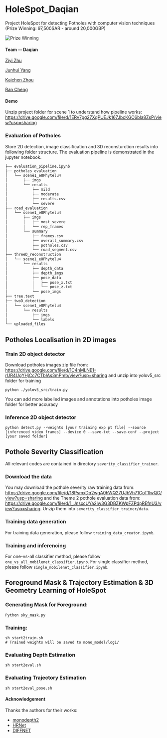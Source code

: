# HoleSpot_Daqian

Project HoleSpot for detecting Potholes with computer vision techniques (Prize Winning: 97,500SAR - around 20,000GBP)

![Prize Winning](Prize_Winning.png)

#### Team -- Daqian
[Ziyi Zhu](https://www.linkedin.com/in/ziyizhu/) 

[Junhui Yang](https://www.linkedin.com/in/junhui-yang/)

[Kaichen Zhou](https://www.linkedin.com/in/kaichen-z-423579139/)

[Ran Cheng](https://www.linkedin.com/in/ran-cheng-9438ic/)

#### Demo
Unzip project folder for scene 1 to understand how pipeline works: https://drive.google.com/file/d/1ERv7pg27XqPUEJk167JbcKGC6bla8ZsP/view?usp=sharing


### Evaluation of Potholes 
Store 2D detection, image classification and 3D reconsturction results into following folder structure. The evaluation pipeline is demonstrated in the jupyter notebook.

``` bash
├── evaluation_pipeline.ipynb
├── potholes_evaluation
│   └── scene1_e8Phytelu4
│       ├── imgs
│       └── results
│           ├── mild
│           ├── moderate
│           ├── results.csv
│           └── severe
├── road_evaluation
│   └── scene1_e8Phytelu4
│       ├── imgs
│       │   ├── most_severe
│       │   └── rep_frames
│       └── summary
│           ├── frames.csv
│           ├── overall_summary.csv
│           ├── potholes.csv
│           └── road_segment.csv
├── threeD_reconstruction
│   └── scene1_e8Phytelu4
│       └── results
│           ├── depth_data
│           ├── depth_imgs
│           ├── pose_data
│           │   ├── pose_x.txt
│           │   └── pose_z.txt
│           └── pose_imgs
├── tree.text
├── twoD_detection
│   └── scene1_e8Phytelu4
│       └── results
│           ├── imgs
│           └── labels
└── uploaded_files

```


## Potholes Localisation in 2D images
### Train 2D object detector 
Download potholes images zip file from: https://drive.google.com/file/d/1C4nMLNE1-rUR4UgYHjCc7CTbIAs3mPmb/view?usp=sharing and unzip into yolov5_src folder for training 
```
python ./yolov5_src/train.py
```
You can add more labelled images and annotations into potholes image folder for better accuracy 

### Inference 2D object detector
```
python detect.py --weights [your training exp pt file] --source [inferenced video frames] --device 0 --save-txt --save-conf --project [your saved folder]
```

## Pothole Severity Classification
All relevant codes are contained in directory `severity_classifier_trainer`. 
### Download the data
You may download the pothole severity raw training data from: https://drive.google.com/file/d/18PsmxDq2wgA0hWQ27UJbVh71CoT1lwQG/view?usp=sharing and the Theme 2 pothole evaluation data from: https://drive.google.com/file/d/1_JnsxcUYa2Iw3G3DBZKWpFZPdpREfnU3/view?usp=sharing. Unzip them into `severity_classifier_trainer/data`. 
### Training data generation
For training data generation, please follow `training_data_creator.ipynb`. 
### Training and inferencing
For one-vs-all classifier method, please follow `one_vs_all_mobilenet_classifier.ipynb`. 
For single classifier method, please follow `single_mobilenet_classifier.ipynb`. 


## Foreground Mask & Trajectory Estimation & 3D Geometry Learning of HoleSpot 

### Generating Mask for Foreground:
```
Python sky_mask.py
```

### Training:
```
sh start2train.sh
# Trained weights will be saved to mono_model/log1/
```

### Evaluating Depth Estimation 
```
sh start2eval.sh
```

### Evaluating Trajectory Estimation 
```
sh start2eval_pose.sh
```

#### Acknowledgement
 Thanks the authors for their works:
 - [monodepth2](https://github.com/nianticlabs/monodepth2)
 - [HRNet](https://github.com/HRNet/HRNet-Semantic-Segmentation)
- [DIFFNET](https://github.com/brandleyzhou/DIFFNet/tree/a4d74f131738bdb1f8feaa52baa58de3697959e7)

